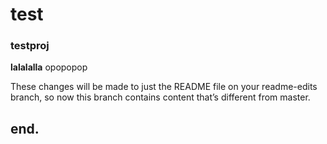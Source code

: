 # test
### testproj

**lalalalla** opopopop


These changes will be made to just the README file on your readme-edits branch, so now this branch contains content that’s different from master.

## end.
